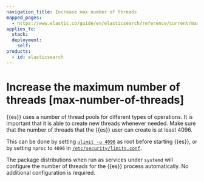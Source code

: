 ```yaml
---
navigation_title: Increase max number of threads
mapped_pages:
  - https://www.elastic.co/guide/en/elasticsearch/reference/current/max-number-of-threads.html
applies_to:
  stack:
  deployment:
    self:
products:
  - id: elasticsearch
---
```


# Increase the maximum number of threads [max-number-of-threads]

{{es}} uses a number of thread pools for different types of operations. It is important that it is able to create new threads whenever needed. Make sure that the number of threads that the {{es}} user can create is at least 4096.

This can be done by setting [`ulimit -u 4096`](setting-system-settings.md#ulimit) as root before starting {{es}}, or by setting `nproc` to `4096` in [`/etc/security/limits.conf`](setting-system-settings.md#limits.conf).

The package distributions when run as services under `systemd` will configure the number of threads for the {{es}} process automatically. No additional configuration is required.

